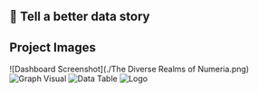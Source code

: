 ## 👻 Tell a better data story

## Project Images

![Dashboard Screenshot](./The Diverse Realms of Numeria.png)
![Graph Visual](https://github.com/your_username/your_repo_name/blob/main/images/graph.png)
![Data Table](https://github.com/your_username/your_repo_name/blob/main/images/table.png)
![Logo](https://github.com/your_username/your_repo_name/blob/main/images/logo.png)
